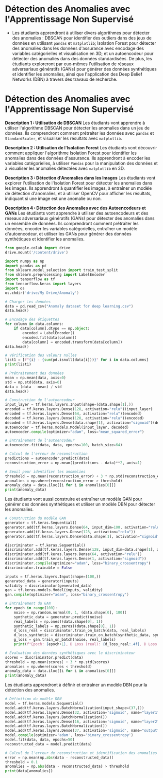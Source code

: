 # Détection des Anomalies avec l'Apprentissage Non Supervisé

- Les étudiants apprendront à utiliser divers algorithmes pour détecter des anomalies : DBSCAN pour identifier des outliers dans des jeux de données en utilisant `pandas` et `matplotlib`; Isolation Forest pour détecter des anomalies dans les données d'assurance avec encodage des variables catégorielles et visualisation en 3D; et un autoencodeur pour détecter des anomalies dans des données standardisées. De plus, les étudiants exploreront par eux-mêmes l'utilisation de réseaux adversariaux génératifs (GANs) pour générer des données synthétiques et identifier les anomalies, ainsi que l'application des Deep Belief Networks (DBN) à travers des travaux de recherche.

# Détection des Anomalies avec l'Apprentissage Non Supervisé

**Description 1 : Utilisation de DBSCAN**
Les étudiants vont apprendre à utiliser l'algorithme DBSCAN pour détecter les anomalies dans un jeu de données. Ils comprendront comment prétraiter les données avec `pandas` et `StandardScaler`, et visualiser les résultats avec `matplotlib`.

**Description 2 : Utilisation de l'Isolation Forest**
Les étudiants vont découvrir comment appliquer l'algorithme Isolation Forest pour identifier les anomalies dans des données d'assurance. Ils apprendront à encoder les variables catégorielles, à utiliser `Pandas` pour la manipulation des données et à visualiser les anomalies détectées avec `matplotlib` en 3D.

**Description 3 : Détection d'Anomalies dans les Images**
Les étudiants vont explorer l'utilisation de l'Isolation Forest pour détecter les anomalies dans les images. Ils apprendront à quantifier les images, à entraîner un modèle de détection d'anomalies, et à utiliser OpenCV pour afficher les résultats, indiquant si une image est une anomalie ou non.

**Description 4 : Détection des Anomalies avec des Autoencodeurs et GANs**
Les étudiants vont apprendre à utiliser des autoencodeurs et des réseaux adversariaux génératifs (GANs) pour détecter des anomalies dans un ensemble de données. Ils comprendront comment prétraiter les données, encoder les variables catégorielles, entraîner un modèle d'autoencodeur, et utiliser les GANs pour générer des données synthétiques et identifier les anomalies.

```python
from google.colab import drive
drive.mount('/content/drive')

import numpy as np
import pandas as pd
from sklearn.model_selection import train_test_split
from sklearn.preprocessing import LabelEncoder
import tensorflow as tf
from tensorflow.keras import layers
import os
os.chdir('drive/My Drive/Anomaly')

# Charger les données
data = pd.read_csv("Anomaly dataset for deep learning.csv")
data.head()

# Encodage des étiquettes
for column in data.columns:
    if data[column].dtype == np.object:
        encoded = LabelEncoder()
        encoded.fit(data[column])
        data[column] = encoded.transform(data[column])
data.head()

# Vérification des valeurs nulles
list1 = [f"{i} - {sum(pd.isnull(data[i]))}" for i in data.columns]
print(list1)

# Prétraitement des données
mean = np.mean(data, axis=0)
std = np.std(data, axis=0)
data = (data - mean) / std
data.head()

# Construction de l'autoencodeur
input_layer = tf.keras.layers.Input(shape=(data.shape[1],))
encoded = tf.keras.layers.Dense(128, activation="relu")(input_layer)
encoded = tf.keras.layers.Dense(64, activation="relu")(encoded)
decoded = tf.keras.layers.Dense(128, activation="relu")(encoded)
decoded = tf.keras.layers.Dense(data.shape[1], activation="sigmoid")(decoded)
autoencoder = tf.keras.models.Model(input_layer, decoded)
autoencoder.compile(optimizer="adam", loss="mean_squared_error")

# Entraînement de l'autoencodeur
autoencoder.fit(data, data, epochs=100, batch_size=64)

# Calcul de l'erreur de reconstruction
predictions = autoencoder.predict(data)
reconstruction_error = np.mean((predictions - data)**2, axis=1)

# Seuil pour identifier les anomalies
threshold = np.mean(reconstruction_error) + 3 * np.std(reconstruction_error)
anomalies = np.where(reconstruction_error > threshold)
anomaly_data = data.iloc[[i for i in anomalies[0]]]
print(anomaly_data)
```

Les étudiants vont aussi construire et entraîner un modèle GAN pour générer des données synthétiques et utiliser un modèle DBN pour détecter les anomalies.

```python
# Construction du modèle GAN
generator = tf.keras.Sequential()
generator.add(tf.keras.layers.Dense(64, input_dim=100, activation="relu"))
generator.add(tf.keras.layers.Dense(128, activation="relu"))
generator.add(tf.keras.layers.Dense(data.shape[1], activation="sigmoid"))

discriminator = tf.keras.Sequential()
discriminator.add(tf.keras.layers.Dense(128, input_dim=data.shape[1], activation="relu"))
discriminator.add(tf.keras.layers.Dense(64, activation="relu"))
discriminator.add(tf.keras.layers.Dense(1, activation="sigmoid"))
discriminator.compile(optimizer="adam", loss="binary_crossentropy")
discriminator.trainable = False

inputs = tf.keras.layers.Input(shape=(100,))
generated_data = generator(inputs)
validity = discriminator(generated_data)
gan = tf.keras.models.Model(inputs, validity)
gan.compile(optimizer="adam", loss="binary_crossentropy")

# Entraînement du GAN
for epoch in range(100):
    noise = np.random.normal(0, 1, (data.shape[0], 100))
    synthetic_data = generator.predict(noise)
    real_labels = np.ones((data.shape[0], 1))
    synthetic_labels = np.zeros((data.shape[0], 1))
    d_loss_real = discriminator.train_on_batch(data, real_labels)
    d_loss_synthetic = discriminator.train_on_batch(synthetic_data, synthetic_labels)
    g_loss = gan.train_on_batch(noise, real_labels)
    print(f"Epoch: {epoch+1}, D Loss (real): {d_loss_real:.4f}, D Loss (synthetic): {d_loss_synthetic:.4f}, G Loss: {g_loss:.4f}")

# Évaluation des données synthétiques avec le discriminateur
scores = discriminator.predict(data)
threshold = np.mean(scores) + 3 * np.std(scores)
anomalies = np.where(scores < threshold)
anomaly_data = data.iloc[[i for i in anomalies[0]]]
print(anomaly_data)
```

Les étudiants apprendront à définir et entraîner un modèle DBN pour la détection des anomalies.

```python
# Définition du modèle DBN
model = tf.keras.models.Sequential()
model.add(tf.keras.layers.BatchNormalization(input_shape=(37,)))
model.add(tf.keras.layers.Dense(32, activation='sigmoid', name="layer1"))
model.add(tf.keras.layers.BatchNormalization())
model.add(tf.keras.layers.Dense(16, activation='sigmoid', name="layer2"))
model.add(tf.keras.layers.BatchNormalization())
model.add(tf.keras.layers.Dense(37, activation='sigmoid', name="output"))
model.compile(optimizer='adam', loss='binary_crossentropy')
model.fit(data, data, epochs=50)
reconstructed_data = model.predict(data)

# Calcul de l'erreur de reconstruction et identification des anomalies
error = np.mean(np.abs(data - reconstructed_data))
threshold = 0.1
anomalies = np.abs(data - reconstructed_data) > threshold
print(data[anomalies])
```
